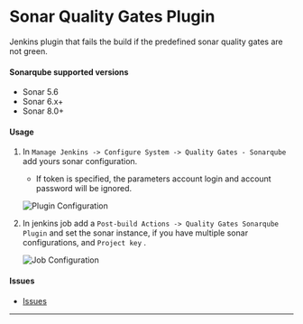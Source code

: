 # Sonar Quality Gates Plugin
Jenkins plugin that fails the build if the predefined sonar quality gates are not green.

#### Sonarqube supported versions

* Sonar 5.6
* Sonar 6.x+
* Sonar 8.0+

#### Usage 

1. In `Manage Jenkins -> Configure System -> Quality Gates - Sonarqube` add yours sonar configuration.
    * If token is specified, the parameters account login and account password will be ignored.

    ![Plugin Configuration](docs/img/01-sonar-config.PNG)

2. In jenkins job add a `Post-build Actions -> Quality Gates Sonarqube Plugin` and set the sonar instance, if you have multiple sonar configurations, and `Project key` .

    ![Job Configuration](docs/img/02-post-build.png)

#### Issues

- [Issues](https://issues.jenkins-ci.org/issues/?jql=project%20%3D%20JENKINS%20AND%20status%20in%20(Open%2C%20%22In%20Progress%22%2C%20Reopened%2C%20%22In%20Review%22)%20AND%20component%20%3D%20sonar-quality-gates-plugin)
_______

